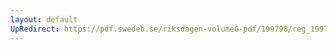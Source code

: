 ```yaml
---
layout: default
UpRedirect: https://pdf.swedeb.se/riksdagen-volumeG-pdf/199798/reg_199798/reg_199798_0451.pdf
---
```

